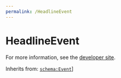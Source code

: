 ```yaml
---
permalink: /HeadlineEvent
---
```


# HeadlineEvent


For more information, see the [developer site](https://developer.openactive.io/data-model/types/headlineevent).

Inherits from: [`schema:Event`](https://schema.org/Event)]
